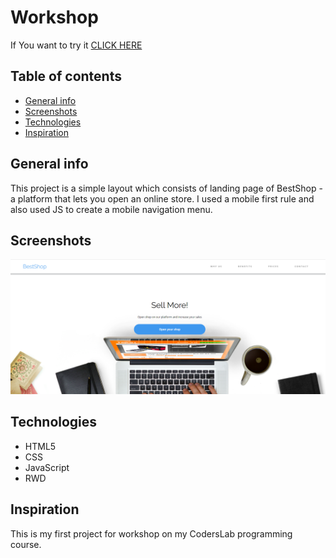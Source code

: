 # Workshop
If You want to try it [CLICK HERE](http://newsection.github.io/Workshop/)


## Table of contents
* [General info](#general-info)
* [Screenshots](#screenshots)
* [Technologies](#technologies)
* [Inspiration](#inspiration)

## General info
This project is a simple layout which consists of landing page of BestShop - a platform that lets you open an online store. I used a mobile first rule and also used JS to create a mobile navigation menu.
## Screenshots
![Example screenshot](./screenshot.png)

## Technologies
* HTML5
* CSS
* JavaScript
* RWD

## Inspiration
This is my first project for workshop on my CodersLab programming course. 
